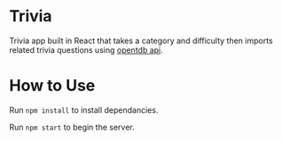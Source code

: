 <h1>Trivia</h1>

Trivia app built in React that takes a category and difficulty then imports related trivia questions using [opentdb api](https://opentdb.com/).

<h1>How to Use</h1>

Run `npm install` to install dependancies.

Run `npm start` to begin the server.